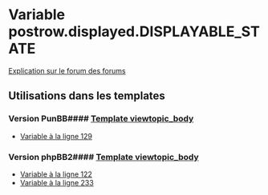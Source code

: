 # Variable postrow.displayed.DISPLAYABLE_STATE
[Explication sur le forum des forums](http://forum.forumactif.com/t294113-listing-des-variables#postrow.displayed.DISPLAYABLE_STATE)
## Utilisations dans les templates
### Version PunBB#### [Template viewtopic_body](punbb/viewtopic_body.md)
* [Variable à la ligne 129](../punbb/viewtopic_body.tpl#L129)
### Version phpBB2#### [Template viewtopic_body](subsilver/viewtopic_body.md)
* [Variable à la ligne 122](../subsilver/viewtopic_body.tpl#L122)
* [Variable à la ligne 233](../subsilver/viewtopic_body.tpl#L233)